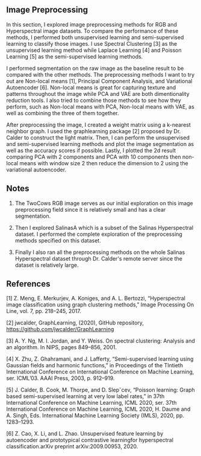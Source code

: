 ## Image Preprocessing
In this section, I explored image preprocessing methods for RGB and Hyperspectral image datasets. To compare the performance of these methods, I performed both unsupervised learning and semi-supervised learning to classify those images. I use Spectral Clustering [3] as the unsupervised learning method while Laplace Learning [4] and Poisson Learning [5] as the semi-supervised learning methods.

I performed segmentation on the raw image as the baseline result to be compared with the other methods. The preprocessing methods I want to try out are Non-local means [1], Principal Component Analysis, and Variational Autoencoder [6]. Non-local means is great for capturing texture and patterns throughout the image while PCA and VAE are both dimentionality reduction tools. I also tried to combine those methods to see how they perform, such as Non-local means with PCA, Non-local means with VAE, as well as combining the three of them together.

After preprocessing the image, I created a weight matrix using a k-nearest neighbor graph. I used the graphlearning package [2] proposed by Dr. Calder to construct the Iight matrix. Then, I can perform the unsupervised and semi-supervised learning methods and plot the image segmentation as well as the accuracy scores if possible. Lastly, I plotted the 2d result comparing PCA with 2 components and PCA with 10 components then non-local means with window size 2 then reduce the dimension to 2 using the variational autoencoder.

## Notes
1. The TwoCows RGB image serves as our initial exploration on this image preprocessing field since it is relatively small and has a clear segmentation.

2. Then I explored SalinasA which is a subset of the Salinas Hyperspectral dataset. I performed the complete exploration of the preprocessing methods specified on this dataset. 

3. Finally I also ran all the preprocessing methods on the whole Salinas Hyperspectral dataset through Dr. Calder's remote server since the dataset is relatively large.

## References

[1] Z. Meng, E. Merkurjev, A. Koniges, and A. L. Bertozzi, “Hyperspectral
image classification using graph clustering methods,” Image Processing
On Line, vol. 7, pp. 218–245, 2017.

[2] jwcalder, GraphLearning, (2020), GitHub repository, https://github.com/jwcalder/GraphLearning

[3] A. Y. Ng, M. I. Jordan, and Y. Weiss. On spectral clustering: Analysis and an algorithm. In NIPS, pages 849–856, 2001.

[4] X. Zhu, Z. Ghahramani, and J. Lafferty, “Semi-supervised learning
using Gaussian fields and harmonic functions,” in Proceedings of the
TIntieth International Conference on International Conference on
Machine Learning, ser. ICML’03. AAAI Press, 2003, p. 912–919.

[5] J. Calder, B. Cook, M. Thorpe, and D. Slepˇcev, “Poisson learning:
Graph based semi-supervised learning at very low label rates,” in 37th
International Conference on Machine Learning, ICML 2020, ser. 37th
International Conference on Machine Learning, ICML 2020, H. Daume
and A. Singh, Eds. International Machine Learning Society (IMLS),
2020, pp. 1283–1293.

[6] Z. Cao, X. Li, and L. Zhao. Unsupervised feature learning by autoencoder and prototypical contrastive learningfor hyperspectral classification.arXiv preprint arXiv:2009.00953, 2020.

